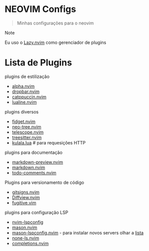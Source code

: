 # NEOVIM Configs

> Minhas configurações para o neovim

> [!NOTE]
> Eu uso o [Lazy.nvim](https://github.com/folke/lazy.nvim) como gerenciador de plugins

# Lista de Plugins


plugins de estilização
- [alpha.nvim](https://github.com/goolord/alpha-nvim)
- [dropbar.nvim](https://github.com/Bekaboo/dropbar.nvim)
- [catppuccin.nvim](https://github.com/catppuccin/nvim)
- [lualine.nvim](https://github.com/nvim-lualine/lualine.nvim)


plugins diversos
- [fidget.nvim](https://github.com/j-hui/fidget.nvim)
- [neo-tree.nvim](https://github.com/nvim-neo-tree/neo-tree.nvim)
- [telescope.nvim](https://github.com/nvim-telescope/telescope.nvim)
- [treesitter.nvim](https://github.com/nvim-treesitter/nvim-treesitter)
- [kulala.lua](https://github.com/mistweaverco/kulala.nvim) # para requesições HTTP

plugins para documentação
- [markdown-preview.nvim](https://github.com/iamcco/markdown-preview.nvim)
- [markdown.nvim](https://github.com/MeanderingProgrammer/markdown.nvim)
- [todo-comments.nvim](https://github.com/folke/todo-comments.nvim)

Plugins para versionamento de código
- [gitsigns.nvim](https://github.com/lewis6991/gitsigns.nvim)
- [Diffview.nvim](https://github.com/sindrets/diffview.nvim)
- [fugitive.vim](https://github.com/tpope/vim-fugitive)


plugins para configuração LSP
- [nvim-lspconfig](https://github.com/neovim/nvim-lspconfig)
- [mason.nvim](https://github.com/williamboman/mason.nvim)
- [mason-lspconfig.nvim](https://github.com/williamboman/mason-lspconfig.nvim) - para instalar novos servers olhar a [lista](https://github.com/williamboman/mason-lspconfig.nvim?tab=readme-ov-file#available-lsp-servers)
- [none-ls.nvim](https://github.com/nvimtools/none-ls.nvim)
- [completions.nvim](hrsh7th/nvim-cmp)

<!-- 
Colocar a lista de comandos e configurações
 -->

